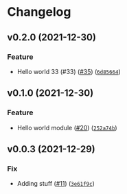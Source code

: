# Changelog

<!--next-version-placeholder-->

## v0.2.0 (2021-12-30)
### Feature
* Hello world 33 (#33) ([#35](https://github.com/pandalearnstocode/pylib/issues/35)) ([`6d85664`](https://github.com/pandalearnstocode/pylib/commit/6d85664984a4bc6408c331a00a3df6c87c3c11a8))

## v0.1.0 (2021-12-30)
### Feature
* Hello world module ([#20](https://github.com/pandalearnstocode/pylib/issues/20)) ([`252a74b`](https://github.com/pandalearnstocode/pylib/commit/252a74b7cbee75f31259501994d6b138e6ce411e))

## v0.0.3 (2021-12-29)
### Fix
* Adding stuff ([#11](https://github.com/pandalearnstocode/pylib/issues/11)) ([`3e61f9c`](https://github.com/pandalearnstocode/pylib/commit/3e61f9cdcd40080efbc044eb09b9123154e8b6da))
